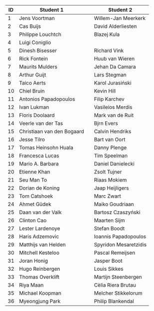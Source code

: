 | ID | Student 1                  |   | Student 2             |
|----|----------------------------|---|-----------------------|
| 1  | Jens Voortman              |   | Willem-Jan Meerkerk   |
| 2  | Cas Buijs                  |   | David Alderliesten    |
| 3  | Philippe Louchtch          |   | Blazej Kula           |
| 4  | Luigi Coniglio             |   |                       |
| 5  | Dinesh Bisesser            |   | Richard Vink          |
| 6  | Rick Fontein               |   | Huub van Wieren       |
| 7  | Maurits Mulders            |   | Jehan Da Camara       |
| 8  | Arthur Guijt               |   | Lars Stegman          |
| 9  | Taico Aerts                |   | Karol Jurasiński      |
| 10 | Chiel Bruin                |   | Kevin Hill            |
| 11 | Antonios Papadopoulos      |   | Filip Karchev         |
| 12 | Ivan Lukman                |   | Vasileios Merdis      |
| 13 | Floris Doolaard            |   | Mark van de Ruit      |
| 14 | Veerle van der Tas         |   | Bjrn Evers            |
| 15 | Christiaan van den Bogaard |   | Calvin Hendriks       |
| 16 | Jesse Tilro                |   | Bart van Oort         |
| 17 | Tomas Heinsohn Huala       |   | Danny Plenge          |
| 18 | Francesca Lucas            |   | Tim Speelman          |
| 19 | Mario A. Barbara           |   | Daniel Danielecki     |
| 20 | Etienne Khan               |   | Zsolt Tujner          |
| 21 | Seu Man To                 |   | Riaas Mokiem          |
| 22 | Dorian de Koning           |   | Jaap Heijligers       |
| 23 | Tom Catshoek               |   | Marc Zwart            |
| 24 | Ahmet Güdek                |   | Maiko Goudriaan       |
| 25 | Daan van der Valk          |   | Bartosz Czaszyński    |
| 26 | Clinton Cao                |   | Maarten Sijm          |
| 27 | Lester Lardenoye           |   | Stefan Boodt          |
| 28 | Haris Adzemovic            |   | Ioannis Papadopoulos  |
| 29 | Matthijs van Helden        |   | Spyridon Mesaretzidis |
| 30 | Mitchell Kesteloo          |   | Pascal Remeijsen      |
| 31 | Joran Honig                |   | Jasper Boot           |
| 32 | Hugo Reinbergen            |   | Louis Sikkes          |
| 33 | Thomas Overklift           |   | Martijn Steenbergen   |
| 34 | Riya Maan	                |   | Cèlia Riera Brutau 	  |
| 35 | Michael Koopman	          |   |	Melcher Stikkelorum	  |
| 36 |Myeongjung Park	            |   |	Philip Blankendal	    |
